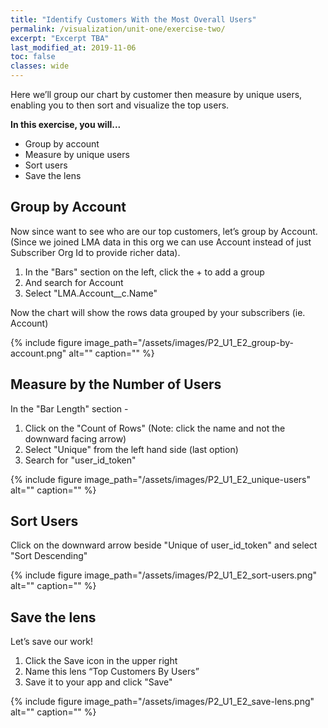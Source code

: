 ```yaml
---
title: "Identify Customers With the Most Overall Users"
permalink: /visualization/unit-one/exercise-two/
excerpt: "Excerpt TBA"
last_modified_at: 2019-11-06
toc: false
classes: wide
---
```


Here we’ll group our chart by customer then measure by unique users, enabling you to then sort and visualize the top users. 

**In this exercise, you will...**

* Group by account
* Measure by unique users
* Sort users
* Save the lens



<!-- -------------------- TASK BOUNDARY -------------------- -->


## Group by Account
Now since want to see who are our top customers, let’s group by Account.  (Since we joined LMA data in this org we can use Account instead of just Subscriber Org Id to provide richer data). 


1. In the "Bars" section on the left, click the + to add a group
2. And search for Account 
3. Select "LMA.Account__c.Name"

Now the chart will show the rows data grouped by your subscribers (ie. Account)

{% include figure image_path="/assets/images/P2_U1_E2_group-by-account.png" alt="" caption="" %}


<!-- -------------------- TASK BOUNDARY -------------------- -->


## Measure by the Number of Users

In the "Bar Length" section - 
1. Click on the "Count of Rows" 
(Note: click the name and not the downward facing arrow) 
2. Select "Unique" from the left hand side (last option) 
3. Search for "user_id_token" 

{% include figure image_path="/assets/images/P2_U1_E2_unique-users" alt="" caption="" %}

<!-- -------------------- TASK BOUNDARY -------------------- -->

## Sort Users
Click on the downward arrow beside "Unique of user_id_token" and select "Sort Descending" 

{% include figure image_path="/assets/images/P2_U1_E2_sort-users.png" alt="" caption="" %}


<!-- -------------------- TASK BOUNDARY -------------------- -->


## Save the lens 
Let’s save our work! 
1. Click the Save icon in the upper right
2. Name this lens “Top Customers By Users”
3. Save it to your app and click "Save"


{% include figure image_path="/assets/images/P2_U1_E2_save-lens.png" alt="" caption="" %}



